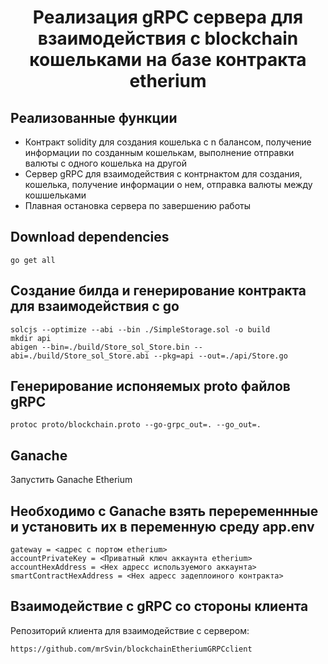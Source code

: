 <h1 align="center">Реализация gRPC сервера для взаимодействия с  blockchain кошельками на базе контракта etherium</h1>

## Реализованные функции
- Контракт solidity для создания кошелька с n балансом, получение информации по созданным кошелькам, выполнение отправки валюты с одного кошелька на другой
- Сервер gRPC для взаимодействия с контрнактом для создания, кошелька, получение информации о нем, отправка валюты между кошшельками
- Плавная остановка сервера по завершению работы


## Download dependencies
```
go get all
```

## Создание билда и генерирование контракта для взаимодействия с go
```
solcjs --optimize --abi --bin ./SimpleStorage.sol -o build
mkdir api
abigen --bin=./build/Store_sol_Store.bin --abi=./build/Store_sol_Store.abi --pkg=api --out=./api/Store.go
```

## Генерирование испоняемых proto файлов gRPC
```
protoc proto/blockchain.proto --go-grpc_out=. --go_out=.
```

## Ganache
Запустить Ganache Etherium

## Необходимо с Ganache взять переременнные и установить их в переменную среду app.env
```
gateway = <адрес с портом etherium>
accountPrivateKey = <Приватный ключ аккаунта etherium>
accountHexAddress = <Hex адресс используемого аккаунта>
smartContractHexAddress = <Hex адресс задеплоиного контракта>
```
## Взаимодействие с gRPC со стороны клиента
Репозиторий клиента для взаимодействие с сервером:
```
https://github.com/mrSvin/blockchainEtheriumGRPCclient
```

